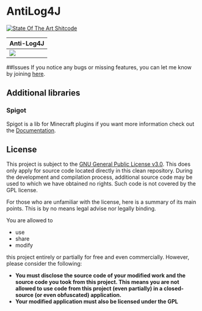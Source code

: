 # AntiLog4J
[![State Of The Art Shitcode](https://img.shields.io/static/v1?label=State-of-the-art&message=Shitcode&color=7B5804)](https://github.com/trekhleb/state-of-the-art-shitcode)

| Anti-Log4J                                                                                    |
|-------------------------------------------------------------------------------------------------|
| ![](https://external-content.duckduckgo.com/iu/?u=https%3A%2F%2Fwww.openeye.net%2Fmedia%2F1060%2Flog4j.png) |

##Issues
If you notice any bugs or missing features, you can let me know by joining [here](https://discord.gg/invite/Kx3PtwEzVJ).

## Additional libraries
### Spigot
Spigot is a lib for Minecraft plugins if you want more information check out the [Documentation](https://hub.spigotmc.org/).

## License
This project is subject to the [GNU General Public License v3.0](LICENSE). This does only apply for source code located directly in this clean repository. During the development and compilation process, additional source code may be used to which we have obtained no rights. Such code is not covered by the GPL license.

For those who are unfamiliar with the license, here is a summary of its main points. This is by no means legal advise nor legally binding.

You are allowed to
- use
- share
- modify

this project entirely or partially for free and even commercially. However, please consider the following:

- **You must disclose the source code of your modified work and the source code you took from this project. This means you are not allowed to use code from this project (even partially) in a closed-source (or even obfuscated) application.**
- **Your modified application must also be licensed under the GPL** 
